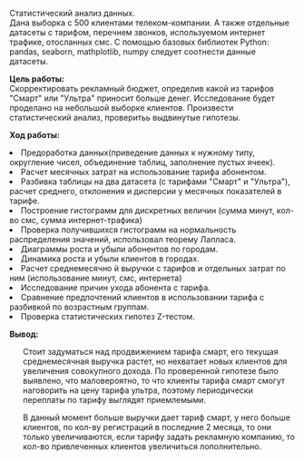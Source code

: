 Статистический анализ данных.<br>
Дана выборка с 500 клиентами телеком-компании. А также отдельные датасеты с тарифом, перечнем звонков, используемом интернет трафике, отосланных смс.
С помощью базовых библиотек Python: pandas, seaborn, mathplotlib, numpy следует соотнести данные датасеты.

<b>Цель работы:</b><br>
Скорректировать рекламный бюджет, определив какой из тарифов "Смарт" или "Ультра" приносит больше денег. Исследование будет проделано на небольшой выборке клиентов.
Произвести статистический анализ, проверитьь выдвинутые гипотезы.

<b>Ход работы:</b><br>
<li>Предоработка данных(приведение данных к нужному типу, округление чисел, объединение таблиц, заполнение пустых ячеек).</li>
<li>Расчет месячных затрат на использование тарифа абонентом.</li>
<li>Разбивка таблицы на два датасета (с тарифами "Смарт" и "Ультра"), расчет среднего, отклонения и дисперсии у месячных показателей в тарифе.</li>
<li>Построение гистограмм для дискретных величин (сумма минут, кол-во смс, сумма интернет-трафика)</li>
<li>Проверка получившихся гистограмм на нормальность распределения значений, использовал теорему Лапласа.</li>
<li>Диаграммы роста и убыли абонентов по городам.</li>
<li>Динамика роста и убыли клиентов в городах.</li>
<li>Расчет среднемесячно й выручки с тарифов и отдельных затрат по ним (использование минут, смс, интернета)</li>
<li>Исследование причин ухода абонента с тарифа.</li>
<li>Сравнение предпочтений клиентов в использовании тарифа с разбивкой по возрастным группам.</li>
<li>Проверка статистических гипотез Z-тестом.</li>

<b>Вывод:</b><br>
<ol>Стоит задуматься над продвижением тарифа смарт, его текущая среднемесячная выручка растет, но нехватает новых клиентов для увеличения совокупного дохода. По проверенной гипотезе было выявлено, что маловероятно, то что клиенты тарифа смарт смогут наговорить на цену тарифа ультра, поэтому периодически переплаты по тарифу выглядят приемлемыми.</ol>
<ol>В данный момент больше выручки дает тариф смарт, у него больше клиентов, по кол-ву регистраций в последние 2 месяца, то они только увеличиваются, если тарифу задать рекламную компанию, то кол-во привлеченных клиентов увеличиться лополнительно.</ol>
